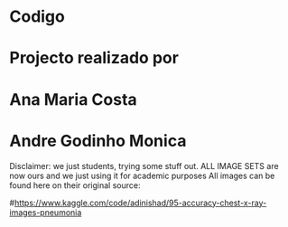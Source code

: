 # Codigo 
# Projecto realizado por 
# Ana Maria Costa
# Andre Godinho Monica

Disclaimer: we just students, trying some stuff out. ALL IMAGE SETS are now ours and we just using it for academic purposes 
All images can be found here on their original source:

#https://www.kaggle.com/code/adinishad/95-accuracy-chest-x-ray-images-pneumonia
